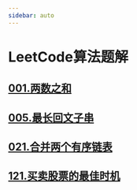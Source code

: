 ```yaml
---
sidebar: auto
---
```


# LeetCode算法题解

## [001.两数之和](./01.两数之和.md)
## [005.最长回文子串](./05.最长回文子串.md)
## [021.合并两个有序链表](./021.合并两个有序链表.md)
## [121.买卖股票的最佳时机](./121.买卖股票的最佳时机.md)


